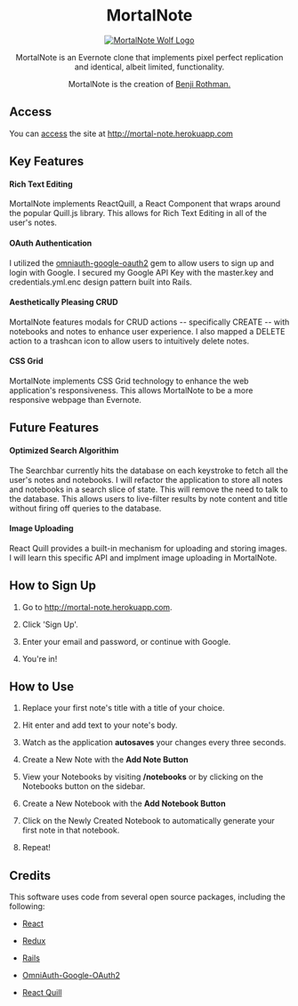 
<h1 align="center" font-size="80"> MortalNote </h1>
<p align="center">
  <a href="http://mortal-note.herokuapp.com">
    <img alt="MortalNote Wolf Logo" src="https://s3.us-east-2.amazonaws.com/mortalnote-images/wolf-logo-tiny.png" />
  </a>
</p>

<p align="center">
  MortalNote is an Evernote clone that implements pixel perfect replication and identical, albeit limited, functionality.
</p>

<p align="center">
  MortalNote is the creation of <a href="https://www.linkedin.com/in/brothman7000" > Benji Rothman. </a> 
</p>


## Access
You can [access](http://mortal-note.herokuapp.com/) the site at <http://mortal-note.herokuapp.com>

## Key Features

#### Rich Text Editing

MortalNote implements ReactQuill, a React Component that wraps around the popular Quill.js library. This allows for Rich Text Editing in all of the user's notes. 

#### OAuth Authentication

I utilized the [omniauth-google-oauth2](https://github.com/zquestz/omniauth-google-oauth2) gem to allow users to sign up and login with Google. I secured my Google API Key with the master.key and credentials.yml.enc design pattern built into Rails. 

#### Aesthetically Pleasing CRUD 

MortalNote features modals for CRUD actions -- specifically CREATE -- with notebooks and notes to enhance user experience. I also mapped a DELETE action to a trashcan icon to allow users to intuitively delete notes. 

#### CSS Grid

MortalNote implements CSS Grid technology to enhance the web application's responsiveness. This allows MortalNote to be a more responsive webpage than Evernote. 

## Future Features

#### Optimized Search Algorithim

The Searchbar currently hits the database on each keystroke to fetch all the user's notes and notebooks. I will refactor the application to store all notes and notebooks in a search slice of state. This will remove the need to talk to the database. This allows users to live-filter results by note content and title without firing off queries to the database.

#### Image Uploading

React Quill provides a built-in mechanism for uploading and storing images. I will learn this specific API and implment image uploading in MortalNote.

## How to Sign Up

1. Go to <http://mortal-note.herokuapp.com>.
2. Click 'Sign Up'.
3. Enter your email and password, or continue with Google.

4. You're in! 

## How to Use

1. Replace your first note's title with a title of your choice. 
2. Hit enter and add text to your note's body. 
3. Watch as the application **autosaves** your changes every three seconds.
4. Create a New Note with the **Add Note Button**
5. View your Notebooks by visiting **/notebooks** or by clicking on the Notebooks button on the sidebar. 
6. Create a New Notebook with the **Add Notebook Button**
7. Click on the Newly Created Notebook to automatically generate your first note in that notebook.

8. Repeat! 


## Credits

This software uses code from several open source packages, including the following:

* [React](https://github.com/facebook/react)

* [Redux](https://github.com/reduxjs/redux)

* [Rails](https://github.com/rails/rails)

* [OmniAuth-Google-OAuth2](https://github.com/zquestz/omniauth-google-oauth2)

* [React Quill](https://github.com/zenoamaro/react-quill)
